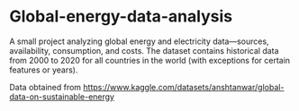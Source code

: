 # Global-energy-data-analysis

A small project analyzing global energy and electricity data—sources, availability, consumption, and costs. 
The dataset contains historical data from 2000 to 2020 for all countries in the world (with exceptions for certain features or years).

Data obtained from https://www.kaggle.com/datasets/anshtanwar/global-data-on-sustainable-energy
